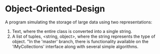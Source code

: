# Object-Oriented-Design
A program simulating the storage of large data using two representations:
1. Text, where the entire class is converted into a single string.
2. A list of tuples, <string, object>, where the string represents the type of object.
"In the 'master' branch, there is functionality available on the 'IMyCollections' interface along with several simple algorithms.

